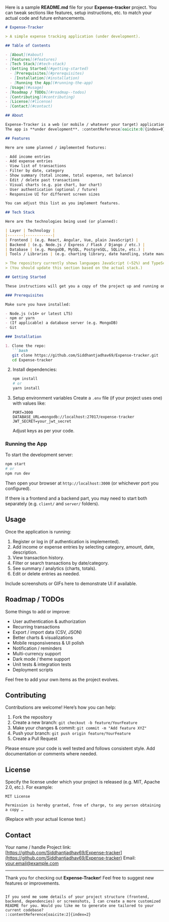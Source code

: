 Here is a sample **README.md** file for your **Expense-tracker** project. You can tweak sections like features, setup instructions, etc. to match your actual code and future enhancements.

````md
# Expense-Tracker

> A simple expense tracking application (under development).

## Table of Contents

- [About](#about)  
- [Features](#features)  
- [Tech Stack](#tech-stack)  
- [Getting Started](#getting-started)  
  - [Prerequisites](#prerequisites)  
  - [Installation](#installation)  
  - [Running the App](#running-the-app)  
- [Usage](#usage)  
- [Roadmap / TODOs](#roadmap--todos)  
- [Contributing](#contributing)  
- [License](#license)  
- [Contact](#contact)

## About

Expense-Tracker is a web (or mobile / whatever your target) application to help users record their incomes, expenses, and view summaries or analytics.  
The app is **under development**. :contentReference[oaicite:0]{index=0}

## Features

Here are some planned / implemented features:

- Add income entries  
- Add expense entries  
- View list of transactions  
- Filter by date, category  
- Show summary (total income, total expense, net balance)  
- Edit / delete past transactions  
- Visual charts (e.g. pie chart, bar chart)  
- User authentication (optional / future)  
- Responsive UI for different screen sizes  

You can adjust this list as you implement features.

## Tech Stack

Here are the technologies being used (or planned):

| Layer | Technology |
|-------|------------|
| Frontend | (e.g. React, Angular, Vue, plain JavaScript) |
| Backend | (e.g. Node.js / Express / Flask / Django / etc.) |
| Database | (e.g. MongoDB, MySQL, PostgreSQL, SQLite, etc.) |
| Tools / Libraries | (e.g. charting library, date handling, state management, CSS framework) |

> The repository currently shows languages JavaScript (~52%) and TypeScript (~48%) :contentReference[oaicite:1]{index=1}  
> (You should update this section based on the actual stack.)

## Getting Started

These instructions will get you a copy of the project up and running on your local machine.

### Prerequisites

Make sure you have installed:

- Node.js (v14+ or latest LTS)  
- npm or yarn  
- (If applicable) a database server (e.g. MongoDB)  
- Git  

### Installation

1. Clone the repo:
   ```bash
   git clone https://github.com/Siddhantjadhav69/Expense-tracker.git
   cd Expense-tracker
````

2. Install dependencies:

   ```bash
   npm install
   # or
   yarn install
   ```

3. Setup environment variables
   Create a `.env` file (if your project uses one) with values like:

   ```
   PORT=3000
   DATABASE_URL=mongodb://localhost:27017/expense-tracker
   JWT_SECRET=your_jwt_secret
   ```

   Adjust keys as per your code.

### Running the App

To start the development server:

```bash
npm start
# or
npm run dev
```

Then open your browser at `http://localhost:3000` (or whichever port you configured).

If there is a frontend and a backend part, you may need to start both separately (e.g. `client/` and `server/` folders).

## Usage

Once the application is running:

1. Register or log in (if authentication is implemented).
2. Add income or expense entries by selecting category, amount, date, description.
3. View transaction history.
4. Filter or search transactions by date/category.
5. See summary / analytics (charts, totals).
6. Edit or delete entries as needed.

Include screenshots or GIFs here to demonstrate UI if available.

## Roadmap / TODOs

Some things to add or improve:

* User authentication & authorization
* Recurring transactions
* Export / import data (CSV, JSON)
* Better charts & visualizations
* Mobile responsiveness & UI polish
* Notification / reminders
* Multi-currency support
* Dark mode / theme support
* Unit tests & integration tests
* Deployment scripts

Feel free to add your own items as the project evolves.

## Contributing

Contributions are welcome! Here’s how you can help:

1. Fork the repository
2. Create a new branch: `git checkout -b feature/YourFeature`
3. Make your changes & commit: `git commit -m "Add feature XYZ"`
4. Push your branch: `git push origin feature/YourFeature`
5. Create a Pull Request

Please ensure your code is well tested and follows consistent style. Add documentation or comments where needed.

## License

Specify the license under which your project is released (e.g. MIT, Apache 2.0, etc.). For example:

```
MIT License

Permission is hereby granted, free of charge, to any person obtaining a copy …
```

(Replace with your actual license text.)

## Contact

Your name / handle
Project link: [https://github.com/Siddhantjadhav69/Expense-tracker](https://github.com/Siddhantjadhav69/Expense-tracker)
Email: [your.email@example.com](mailto:your.email@example.com)

---

Thank you for checking out **Expense-Tracker**!
Feel free to suggest new features or improvements.

```

If you send me some details of your project structure (frontend, backend, dependencies) or screenshots, I can create a more customized README for you. Would you like me to generate one tailored to your current codebase?
::contentReference[oaicite:2]{index=2}
```
